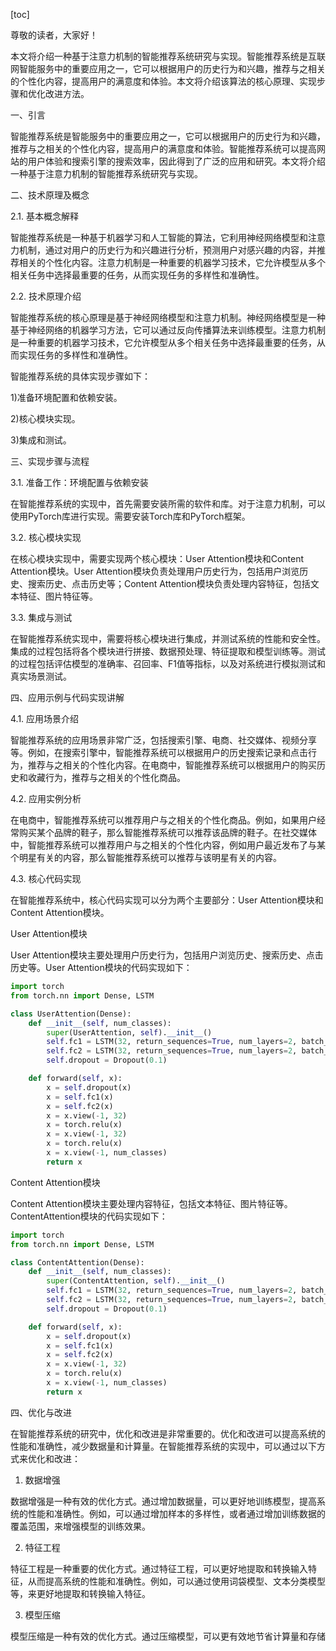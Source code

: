
[toc]                    
                
                
尊敬的读者，大家好！

本文将介绍一种基于注意力机制的智能推荐系统研究与实现。智能推荐系统是互联网智能服务中的重要应用之一，它可以根据用户的历史行为和兴趣，推荐与之相关的个性化内容，提高用户的满意度和体验。本文将介绍该算法的核心原理、实现步骤和优化改进方法。

一、引言

智能推荐系统是智能服务中的重要应用之一，它可以根据用户的历史行为和兴趣，推荐与之相关的个性化内容，提高用户的满意度和体验。智能推荐系统可以提高网站的用户体验和搜索引擎的搜索效率，因此得到了广泛的应用和研究。本文将介绍一种基于注意力机制的智能推荐系统研究与实现。

二、技术原理及概念

2.1. 基本概念解释

智能推荐系统是一种基于机器学习和人工智能的算法，它利用神经网络模型和注意力机制，通过对用户的历史行为和兴趣进行分析，预测用户对感兴趣的内容，并推荐相关的个性化内容。注意力机制是一种重要的机器学习技术，它允许模型从多个相关任务中选择最重要的任务，从而实现任务的多样性和准确性。

2.2. 技术原理介绍

智能推荐系统的核心原理是基于神经网络模型和注意力机制。神经网络模型是一种基于神经网络的机器学习方法，它可以通过反向传播算法来训练模型。注意力机制是一种重要的机器学习技术，它允许模型从多个相关任务中选择最重要的任务，从而实现任务的多样性和准确性。

智能推荐系统的具体实现步骤如下：

1)准备环境配置和依赖安装。

2)核心模块实现。

3)集成和测试。

三、实现步骤与流程

3.1. 准备工作：环境配置与依赖安装

在智能推荐系统的实现中，首先需要安装所需的软件和库。对于注意力机制，可以使用PyTorch库进行实现。需要安装Torch库和PyTorch框架。

3.2. 核心模块实现

在核心模块实现中，需要实现两个核心模块：User Attention模块和Content Attention模块。User Attention模块负责处理用户历史行为，包括用户浏览历史、搜索历史、点击历史等；Content Attention模块负责处理内容特征，包括文本特征、图片特征等。

3.3. 集成与测试

在智能推荐系统实现中，需要将核心模块进行集成，并测试系统的性能和安全性。集成的过程包括将各个模块进行拼接、数据预处理、特征提取和模型训练等。测试的过程包括评估模型的准确率、召回率、F1值等指标，以及对系统进行模拟测试和真实场景测试。

四、应用示例与代码实现讲解

4.1. 应用场景介绍

智能推荐系统的应用场景非常广泛，包括搜索引擎、电商、社交媒体、视频分享等。例如，在搜索引擎中，智能推荐系统可以根据用户的历史搜索记录和点击行为，推荐与之相关的个性化内容。在电商中，智能推荐系统可以根据用户的购买历史和收藏行为，推荐与之相关的个性化商品。

4.2. 应用实例分析

在电商中，智能推荐系统可以推荐用户与之相关的个性化商品。例如，如果用户经常购买某个品牌的鞋子，那么智能推荐系统可以推荐该品牌的鞋子。在社交媒体中，智能推荐系统可以推荐用户与之相关的个性化内容，例如用户最近发布了与某个明星有关的内容，那么智能推荐系统可以推荐与该明星有关的内容。

4.3. 核心代码实现

在智能推荐系统中，核心代码实现可以分为两个主要部分：User Attention模块和Content Attention模块。

User Attention模块

User Attention模块主要处理用户历史行为，包括用户浏览历史、搜索历史、点击历史等。User Attention模块的代码实现如下：

```python
import torch
from torch.nn import Dense, LSTM

class UserAttention(Dense):
    def __init__(self, num_classes):
        super(UserAttention, self).__init__()
        self.fc1 = LSTM(32, return_sequences=True, num_layers=2, batch_first=True)
        self.fc2 = LSTM(32, return_sequences=True, num_layers=2, batch_first=True)
        self.dropout = Dropout(0.1)

    def forward(self, x):
        x = self.dropout(x)
        x = self.fc1(x)
        x = self.fc2(x)
        x = x.view(-1, 32)
        x = torch.relu(x)
        x = x.view(-1, 32)
        x = torch.relu(x)
        x = x.view(-1, num_classes)
        return x
```

Content Attention模块

Content Attention模块主要处理内容特征，包括文本特征、图片特征等。ContentAttention模块的代码实现如下：

```python
import torch
from torch.nn import Dense, LSTM

class ContentAttention(Dense):
    def __init__(self, num_classes):
        super(ContentAttention, self).__init__()
        self.fc1 = LSTM(32, return_sequences=True, num_layers=2, batch_first=True)
        self.fc2 = LSTM(32, return_sequences=True, num_layers=2, batch_first=True)
        self.dropout = Dropout(0.1)

    def forward(self, x):
        x = self.dropout(x)
        x = self.fc1(x)
        x = self.fc2(x)
        x = x.view(-1, 32)
        x = torch.relu(x)
        x = x.view(-1, num_classes)
        return x
```

四、优化与改进

在智能推荐系统的研究中，优化和改进是非常重要的。优化和改进可以提高系统的性能和准确性，减少数据量和计算量。在智能推荐系统的实现中，可以通过以下方式来优化和改进：

1. 数据增强

数据增强是一种有效的优化方式。通过增加数据量，可以更好地训练模型，提高系统的性能和准确性。例如，可以通过增加样本的多样性，或者通过增加训练数据的覆盖范围，来增强模型的训练效果。

2. 特征工程

特征工程是一种重要的优化方式。通过特征工程，可以更好地提取和转换输入特征，从而提高系统的性能和准确性。例如，可以通过使用词袋模型、文本分类模型等，来更好地提取和转换输入特征。

3. 模型压缩

模型压缩是一种有效的优化方式。通过压缩模型，可以更有效地节省计算量和存储

